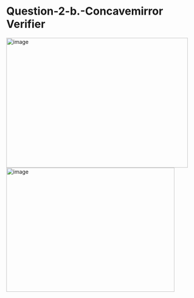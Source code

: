 # Question-2-b.-Concavemirror Verifier


<img width="477" height="341" alt="image" src="https://github.com/user-attachments/assets/1c90cf63-3a2a-4ce4-8f01-53c26bf34713" />
<img width="442" height="326" alt="image" src="https://github.com/user-attachments/assets/2861a026-d530-4755-af8f-7231802aacfb" />
